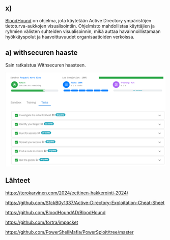 ## x)
[BloodHound](https://github.com/BloodHoundAD/BloodHound) on ohjelma, jota käytetään Active Directory ympäristöjen tietoturva-aukkojen visualisointiin. 
Ohjelmisto mahdollistaa käyttäjien ja ryhmien välisten suhteiden visualisoinnin, mikä auttaa havainnoillistamaan hyökkäyspolut ja haavoittuvuudet organisaatioiden verkoissa.

## a) withsecuren haaste
Sain ratkaistua Withsecuren haasteen.

![kuva](images/h4/1.png)

## Lähteet
https://terokarvinen.com/2024/eettinen-hakkerointi-2024/

https://github.com/S1ckB0y1337/Active-Directory-Exploitation-Cheat-Sheet

https://github.com/BloodHoundAD/BloodHound

https://github.com/fortra/impacket

https://github.com/PowerShellMafia/PowerSploit/tree/master
